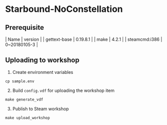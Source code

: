 # Starbound-NoConstellation

## Prerequisite

| Name | version |
| gettext-base | 0.19.8.1 |
| make | 4.2.1 |
| steamcmd:i386 | 0~20180105-3 |

## Uploading to workshop

1. Create environment variables
```
cp sample.env
```

2. Build `config.vdf` for uploading the workshop item
```
make generate_vdf
```

3. Publish to Steam workshop
```
make upload_workshop
```
